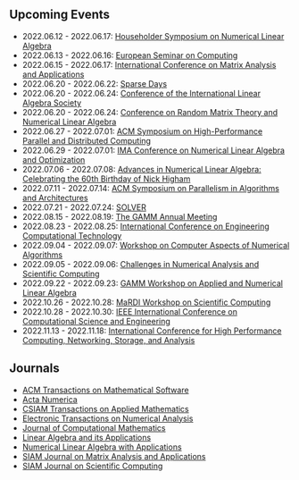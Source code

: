 ## Upcoming Events

* 2022.06.12 - 2022.06.17: [Householder Symposium on Numerical Linear Algebra](https://users.ba.cnr.it//iac/irmanm21/HHXXI/index.html)
* 2022.06.13 - 2022.06.16: [European Seminar on Computing](http://esco2022.femhub.com)
* 2022.06.15 - 2022.06.17: [International Conference on Matrix Analysis and Applications](https://sites.google.com/view/icmaa-2022)
* 2022.06.20 - 2022.06.22: [Sparse Days](https://sparsedays.cerfacs.fr)
* 2022.06.20 - 2022.06.24: [Conference of the International Linear Algebra Society](http://ilas2020.ie)
* 2022.06.20 - 2022.06.24: [Conference on Random Matrix Theory and Numerical Linear Algebra](http://faculty.washington.edu/trogdon/RMT+NLA/index.html)
* 2022.06.27 - 2022.07.01: [ACM Symposium on High-Performance Parallel and Distributed Computing](http://www.hpdc.org)
* 2022.06.29 - 2022.07.01: [IMA Conference on Numerical Linear Algebra and Optimization](https://ima.org.uk/12530/7th-ima-conference-on-numerical-linear-algebra-and-optimization/)
* 2022.07.06 - 2022.07.08: [Advances in Numerical Linear Algebra: Celebrating the 60th Birthday of Nick Higham](https://nla-group.org/njh60/)
* 2022.07.11 - 2022.07.14: [ACM Symposium on Parallelism in Algorithms and Architectures](https://spaa.acm.org)
* 2022.07.21 - 2022.07.24: [SOLVER](https://solver-conference.cn)
* 2022.08.15 - 2022.08.19: [The GAMM Annual Meeting](https://jahrestagung.gamm-ev.de)
* 2022.08.23 - 2022.08.25: [International Conference on Engineering Computational Technology](http://www.ectconference.com)
* 2022.09.04 - 2022.09.07: [Workshop on Computer Aspects of Numerical Algorithms](https://fedcsis.org/2022/cana)
* 2022.09.05 - 2022.09.06: [Challenges in Numerical Analysis and Scientific Computing](https://w3.math.uminho.pt/conferences/cnasc)
* 2022.09.22 - 2022.09.23: [GAMM Workshop on Applied and Numerical Linear Algebra](https://sites.google.com/view/gammanla2022/)
* 2022.10.26 - 2022.10.28: [MaRDI Workshop on Scientific Computing](https://workshop.mardi.ovh)
* 2022.10.28 - 2022.10.30: [IEEE International Conference on Computational Science and Engineering](http://www.ieee-hust-ncc.org/2022/CSE/)
* 2022.11.13 - 2022.11.18: [International Conference for High Performance Computing, Networking, Storage, and Analysis](https://sc22.supercomputing.org)

## Journals

* [ACM Transactions on Mathematical Software](https://dl.acm.org/toc/toms/current)
* [Acta Numerica](https://www.cambridge.org/core/journals/acta-numerica)
* [CSIAM Transactions on Applied Mathematics](https://www.global-sci.org/csiam-am)
* [Electronic Transactions on Numerical Analysis](https://etna.math.kent.edu)
* [Journal of Computational Mathematics](https://www.global-sci.org/jcm)
* [Linear Algebra and its Applications](https://www.sciencedirect.com/journal/linear-algebra-and-its-applications/issues)
* [Numerical Linear Algebra with Applications](https://onlinelibrary.wiley.com/journal/10991506)
* [SIAM Journal on Matrix Analysis and Applications](https://epubs.siam.org/toc/sjmael/current)
* [SIAM Journal on Scientific Computing](https://epubs.siam.org/toc/sijcd4/current)